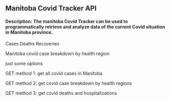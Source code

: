 
## Manitoba Covid Tracker API

#### Description: The manitoba Covid Tracker can be used to programmatically retrieve and analyze data of the current Covid situation in Manitoba province. 



Cases
Deaths
Recoveries

 
Manitoba covid case breakdown by health region

just some options

GET method 1: get all covid cases in Manitoba

GET method 2: get covid case breakdown by health regions

GET method 3: get covid deaths and hospitalizations
